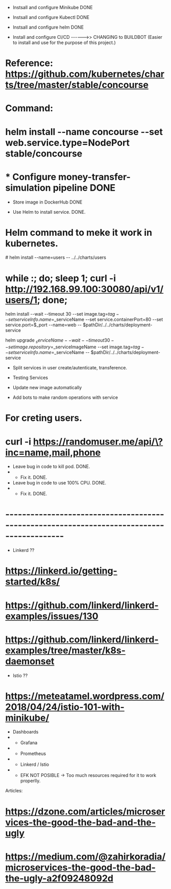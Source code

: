 * Instsall and configure Minikube DONE
* Instsall and configure Kubectl DONE
* Instsall and configure helm DONE

* Install and configure CI/CD ------>> CHANGING to BUILDBOT (Easier to install and use for the purpose of this project.)
# Reference: https://github.com/kubernetes/charts/tree/master/stable/concourse
# Command: 
# helm install --name concourse --set web.service.type=NodePort  stable/concourse
# * Configure money-transfer-simulation pipeline DONE

* Store image in DockerHub DONE

* Use Helm to install service. DONE.

# Helm command to meke it work in kubernetes.
# helm install --name=users -- ../../charts/users

# while :; do; sleep 1; curl -i http://192.168.99.100:30080/api/v1/users/1; done;

helm install --wait --timeout 30 --set image.tag=$tag --set serviceInfo.name=$_serviceName --set service.containerPort=80 --set service.port=$_port --name=web -- $pathDir/../../charts/deployment-service

helm upgrade ${_serviceName} --wait --timeout 30 --set image.repository=$_serviceImageName --set image.tag=$tag --set serviceInfo.name=$_serviceName  -- $pathDir/../../charts/deployment-service

* Split services in user create/autenticate, transference.
* Testing Services
* Update new image automatically

* Add bots to make random operations with service
# For creting users. 
# curl -i https://randomuser.me/api/\?inc=name,mail,phone
* Leave bug in code to kill pod. DONE.
* * Fix it.  DONE.
* Leave bug in code to use 100% CPU. DONE.
* * Fix it. DONE.


# ------------------------------------------------------------------------------------------

* Linkerd ??
# https://linkerd.io/getting-started/k8s/
# https://github.com/linkerd/linkerd-examples/issues/130
# https://github.com/linkerd/linkerd-examples/tree/master/k8s-daemonset

* Istio ??
# https://meteatamel.wordpress.com/2018/04/24/istio-101-with-minikube/

* Dashboards
* * Grafana
* * Prometheus
* * Linkerd / Istio
* * EFK NOT POSIBLE -> Too much resources required for it to work properlly.

Articles:
# https://dzone.com/articles/microservices-the-good-the-bad-and-the-ugly
# https://medium.com/@zahirkoradia/microservices-the-good-the-bad-the-ugly-a2f09248092d

